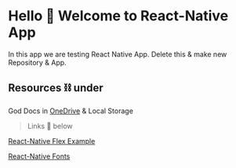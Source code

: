 # Hello :wave: Welcome to React-Native App 
In this app we are testing React Native App.
Delete this & make new Repository & App.


## Resources  :chains:  under
God Docs in [OneDrive](https://rapidqubedigital-my.sharepoint.com/personal/shubhankar_bag_rapidqube_com/_layouts/15/onedrive.aspx) & Local Storage

> Links :link: below

[React-Native Flex Example](https://reactnative.dev/docs/layout-props)

[React-Native Fonts](https://directory.vercel.app/)